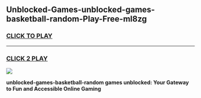 
## Unblocked-Games-unblocked-games-basketball-random-Play-Free-ml8zg
<h3>
<a href="https://premium76.site?title=unblocked-games-basketball-random&ref=23A">CLICK TO PLAY</a></h3>
<hr>

<h3>
<a href="https://premium76.site?title=unblocked-games-basketball-random&ref=23A">CLICK 2 PLAY</a>
  
</h3>

<a href="https://premium76.site?title=unblocked-games-basketball-random&ref=23A"><img src="https://clearcache.store/games.png"></a>


**unblocked-games-basketball-random games unblocked: Your Gateway to Fun and Accessible Online Gaming**

